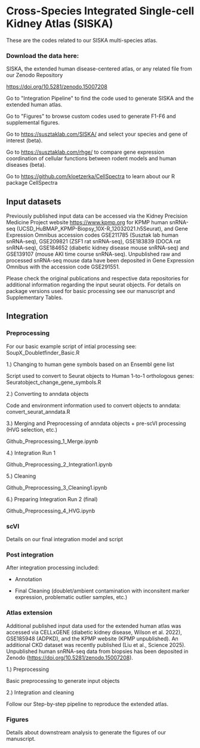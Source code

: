 # Cross-Species Integrated Single-cell Kidney Atlas (SISKA)

These are the codes related to our SISKA multi-species atlas. 

### Download the data here: 

SISKA, the extended human disease-centered atlas, or any related file from our Zenodo Repository

https://doi.org/10.5281/zenodo.15007208

Go to "Integration Pipeline" to find the code used to generate SISKA and the extended human atlas.

Go to "Figures" to browse custom codes used to generate F1-F6 and supplemental figures. 

Go to https://susztaklab.com/SISKA/ and select your species and gene of interest (beta).

Go to https://susztaklab.com/rhge/ to compare gene expression coordination of cellular functions between rodent models and human diseases (beta).

Go to https://github.com/kloetzerka/CellSpectra to learn about our R package CellSpectra 

## Input datasets 

Previously published input data can be accessed via the Kidney Precision Medicine Project website https://www.kpmp.org for KPMP human snRNA-seq (UCSD_HuBMAP_KPMP-Biopsy_10X-R_12032021.h5Seurat), and Gene Expression Omnibus accession codes GSE211785 (Susztak lab human snRNA-seq), GSE209821 (ZSF1 rat snRNA-seq), GSE183839 (DOCA rat snRNA-seq), GSE184652 (diabetic kidney disease mouse snRNA-seq) and GSE139107 (mouse AKI time course snRNA-seq). Unpublished raw and processed snRNA-seq mouse data have been deposited in Gene Expression Omnibus with the accession code GSE291551. 

Please check the original publications and respective data repositories for additional information regarding the input seurat objects. For details on package versions used for basic processing see our manuscript and Supplementary Tables.

## Integration

### Preprocessing

For our basic example script of intial processing see:
SoupX_Doubletfinder_Basic.R

1.) Changing to human gene symbols based on an Ensembl gene list

Script used to convert to Seurat objects to Human 1-to-1 orthologous genes:
Seuratobject_change_gene_symbols.R

2.) Converting to anndata objects

Code and environment information used to convert objects to anndata:
convert_seurat_anndata.R

3.) Merging and Preprocessing of anndata objects + pre-scVI processing (HVG selection, etc.)

Github_Preprocessing_1_Merge.ipynb

4.) Integration Run 1

Github_Preprocessing_2_Integration1.ipynb

5.) Cleaning

Github_Preprocessing_3_Cleaning1.ipynb

6.) Preparing Integration Run 2 (final)

Github_Preprocessing_4_HVG.ipynb

### scVI

Details on our final integration model and script

### Post integration

After integration processing included:

- Annotation

- Final Cleaning (doublet/ambient contamination with inconsitent marker expression, problematic outlier samples, etc.)

### Atlas extension

Additional published input data used for the extended human atlas was accessed via CELLxGENE (diabetic kidney disease, Wilson et al. 2022), GSE185948 (ADPKD), and the KPMP website (KPMP unpublished). An additional CKD dataset was recently published (Liu et al., Science 2025). Unpublished human snRNA-seq data from biopsies has been deposited in Zenodo (https://doi.org/10.5281/zenodo.15007208).

1.) Preprocessing

Basic preprocessing to generate input objects

2.) Integration and cleaning

Follow our Step-by-step pipeline to reproduce the extended atlas.


### Figures

Details about downstream analysis to generate the figures of our manuscript.
